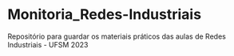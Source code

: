 # Monitoria_Redes-Industriais
Repositório para guardar os materiais práticos das aulas de Redes Industriais - UFSM 2023
